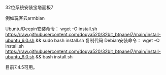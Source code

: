 32位系统安装宝塔面板7

例如玩客云armbian

Ubuntu/Deepin安装命令：
wget -O install.sh https://raw.githubusercontent.com/douya520/32bit_btpanel7/main/install-ubuntu_6.0.sh && sudo bash install.sh
复制代码
Debian安装命令：
wget -O install.sh https://raw.githubusercontent.com/douya520/32bit_btpanel7/main/install-ubuntu_6.0.sh && bash install.sh

目前7.4.5可用。
